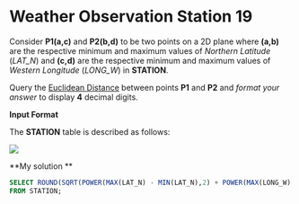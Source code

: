 ﻿# Weather Observation Station 19



Consider **P1(a,c)** and **P2(b,d)** to be two points on a 2D plane where **(a,b)** are the respective minimum and maximum values of  _Northern Latitude_  (_LAT_N_) and **(c,d)** are the respective minimum and maximum values of  _Western Longitude_  (_LONG_W_) in  **STATION**.

Query the  [Euclidean Distance](https://en.wikipedia.org/wiki/Euclidean_distance)  between points **P1** and  **P2** and  _format your answer_  to display **4** decimal digits.

**Input Format**

The  **STATION**  table is described as follows:

![](https://s3.amazonaws.com/hr-challenge-images/9336/1449345840-5f0a551030-Station.jpg)

**My solution **
```sql
SELECT ROUND(SQRT(POWER(MAX(LAT_N) - MIN(LAT_N),2) + POWER(MAX(LONG_W) - MIN(LONG_W),2)), 4)
FROM STATION;
```




